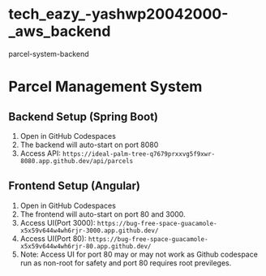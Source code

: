 # tech_eazy_-yashwp20042000-_aws_backend
parcel-system-backend

# Parcel Management System

## Backend Setup (Spring Boot)

1. Open in GitHub Codespaces
2. The backend will auto-start on port 8080
3. Access API: `https://ideal-palm-tree-q7679prxxvg5f9xwr-8080.app.github.dev/api/parcels`

## Frontend Setup (Angular)

1. Open in GitHub Codespaces
2. The frontend will auto-start on port 80 and 3000.
3. Access UI(Port 3000): `https://bug-free-space-guacamole-x5x59v644w4wh6rjr-3000.app.github.dev/`
4. Access UI(Port 80): `https://bug-free-space-guacamole-x5x59v644w4wh6rjr-80.app.github.dev/`
5. Note: Access UI for port 80 may or may not work as Github codespace run as non-root for safety and port 80 requires root previleges.
